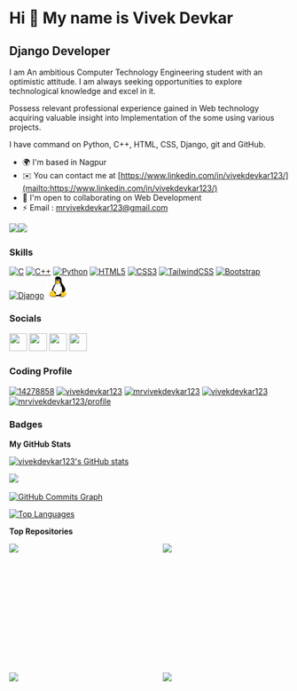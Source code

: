 Hi 👋 My name is Vivek Devkar
=============================

Django Developer
-----------------

I am An ambitious Computer Technology Engineering student with an optimistic attitude. I am always seeking opportunities to explore technological knowledge and excel in it.

Possess relevant professional experience gained in Web technology acquiring valuable insight into Implementation of the some using various projects.

I have command on Python, C++, HTML, CSS, Django, git and GitHub.

* 🌍  I'm based in Nagpur
* ✉️  You can contact me at [https://www.linkedin.com/in/vivekdevkar123/](mailto:https://www.linkedin.com/in/vivekdevkar123/)
* 🤝  I'm open to collaborating on Web Development
* ⚡  Email : mrvivekdevkar123@gmail.com

<a href="https://www.twitter.com/vivekdevkar123" target="_blank" rel="noreferrer"><img
src="https://img.shields.io/twitter/follow/vivekdevkar123?logo=twitter&style=for-the-badge&color=0891b2&labelColor=1c1917"
/></a><a href="https://www.github.com/vivekdevkar123" target="_blank" rel="noreferrer"><img
src="https://img.shields.io/github/followers/vivekdevkar123?logo=github&style=for-the-badge&color=0891b2&labelColor=1c1917" /></a>
### Skills

<p align="left">
<a href="https://docs.microsoft.com/en-us/cpp/?view=msvc-170" target="_blank" rel="noreferrer"><img src="https://raw.githubusercontent.com/danielcranney/readme-generator/main/public/icons/skills/c-colored.svg" width="36" height="36" alt="C" /></a>
<a href="https://docs.microsoft.com/en-us/cpp/?view=msvc-170" target="_blank" rel="noreferrer"><img src="https://raw.githubusercontent.com/danielcranney/readme-generator/main/public/icons/skills/cplusplus-colored.svg" width="36" height="36" alt="C++" /></a>
<a href="https://www.python.org/" target="_blank" rel="noreferrer"><img src="https://raw.githubusercontent.com/danielcranney/readme-generator/main/public/icons/skills/python-colored.svg" width="36" height="36" alt="Python" /></a>
<a href="https://developer.mozilla.org/en-US/docs/Glossary/HTML5" target="_blank" rel="noreferrer"><img src="https://raw.githubusercontent.com/danielcranney/readme-generator/main/public/icons/skills/html5-colored.svg" width="36" height="36" alt="HTML5" /></a>
<a href="https://www.w3.org/TR/CSS/#css" target="_blank" rel="noreferrer"><img src="https://raw.githubusercontent.com/danielcranney/readme-generator/main/public/icons/skills/css3-colored.svg" width="36" height="36" alt="CSS3" /></a>
<a href="https://tailwindcss.com/" target="_blank" rel="noreferrer"><img src="https://raw.githubusercontent.com/danielcranney/readme-generator/main/public/icons/skills/tailwindcss-colored.svg" width="36" height="36" alt="TailwindCSS" /></a>
<a href="https://getbootstrap.com/" target="_blank" rel="noreferrer"><img src="https://raw.githubusercontent.com/danielcranney/readme-generator/main/public/icons/skills/bootstrap-colored.svg" width="36" height="36" alt="Bootstrap" /></a>
<a href="https://www.djangoproject.com/" target="_blank" rel="noreferrer"><img src="https://raw.githubusercontent.com/danielcranney/readme-generator/main/public/icons/skills/django-colored.svg" width="36" height="36" alt="Django" /></a>
<a href="https://www.linux.org/" target="_blank" rel="noreferrer"> <img src="https://raw.githubusercontent.com/devicons/devicon/master/icons/linux/linux-original.svg" alt="linux" width="40" height="40"/> </a> </p>

### Socials

<p align="left"> 
 <a href="https://www.github.com/vivekdevkar123" target="_blank" rel="noreferrer"><img src="https://github.githubassets.com/images/modules/logos_page/GitHub-Mark.png" width="32" height="32" /></a> 
 <a href="http://www.instagram.com/vivekdevkar123" target="_blank" rel="noreferrer"><img src="https://raw.githubusercontent.com/danielcranney/readme-generator/main/public/icons/socials/instagram.svg" width="32" height="32" /></a> 
 <a href="https://www.linkedin.com/in/vivekdevkar123" target="_blank" rel="noreferrer"><img src="https://raw.githubusercontent.com/danielcranney/readme-generator/main/public/icons/socials/linkedin.svg" width="32" height="32" /></a> 
 <a href="https://www.twitter.com/vivekdevkar123" target="_blank" rel="noreferrer"><img src="https://raw.githubusercontent.com/danielcranney/readme-generator/main/public/icons/socials/twitter.svg" width="32" height="32" /></a></p>

### Coding Profile

<p align="left">
<a href="https://stackoverflow.com/users/14278858" target="blank"><img align="center" src="https://raw.githubusercontent.com/rahuldkjain/github-profile-readme-generator/master/src/images/icons/Social/stack-overflow.svg" alt="14278858" height="30" width="40" /></a>
<a href="https://www.codechef.com/users/vivekdevkar123" target="blank"><img align="center" src="https://cdn.codechef.com/images/cc-logo.svg" alt="vivekdevkar123" height="30" width="40" /></a>
<a href="https://www.hackerrank.com/mrvivekdevkar123" target="blank"><img align="center" src="https://raw.githubusercontent.com/rahuldkjain/github-profile-readme-generator/master/src/images/icons/Social/hackerrank.svg" alt="mrvivekdevkar123" height="30" width="40" /></a>
<a href="https://www.leetcode.com/vivekdevkar123" target="blank"><img align="center" src="https://raw.githubusercontent.com/rahuldkjain/github-profile-readme-generator/master/src/images/icons/Social/leet-code.svg" alt="vivekdevkar123" height="30" width="40" /></a>  
<a href="https://auth.geeksforgeeks.org/user/mrvivekdevkar123/profile" target="blank"><img align="center" src="https://raw.githubusercontent.com/rahuldkjain/github-profile-readme-generator/master/src/images/icons/Social/geeks-for-geeks.svg" alt="mrvivekdevkar123/profile" height="30" width="40" /></a>
</p>

### Badges

<b>My GitHub Stats</b>

<a href="http://www.github.com/vivekdevkar123"><img src="https://github-readme-stats.vercel.app/api?username=vivekdevkar123&show_icons=true&hide=&count_private=true&title_color=0891b2&text_color=ffffff&icon_color=0891b2&bg_color=1c1917&hide_border=true&show_icons=true" alt="vivekdevkar123's GitHub stats" /></a>

<a href="http://www.github.com/vivekdevkar123"><img src="https://github-readme-streak-stats.herokuapp.com/?user=vivekdevkar123&stroke=ffffff&background=1c1917&ring=0891b2&fire=0891b2&currStreakNum=ffffff&currStreakLabel=0891b2&sideNums=ffffff&sideLabels=ffffff&dates=ffffff&hide_border=true" /></a>

<a href="http://www.github.com/vivekdevkar123"><img src="https://activity-graph.herokuapp.com/graph?username=vivekdevkar123&bg_color=1c1917&color=ffffff&line=0891b2&point=ffffff&area_color=1c1917&area=true&hide_border=true&custom_title=GitHub%20Commits%20Graph" alt="GitHub Commits Graph" /></a>

<a href="https://github.com/vivekdevkar123" align="left"><img src="https://github-readme-stats.vercel.app/api/top-langs/?username=vivekdevkar123&langs_count=10&title_color=0891b2&text_color=ffffff&icon_color=0891b2&bg_color=1c1917&hide_border=true&locale=en&custom_title=Top%20%Languages" alt="Top Languages" /></a>

<b>Top Repositories</b>

<div width="100%" align="center"><a href="https://github.com/vivekdevkar123/MyBlog" align="left"><img align="left" width="45%" src="https://github-readme-stats.vercel.app/api/pin/?username=vivekdevkar123&repo=MyBlog&title_color=0891b2&text_color=ffffff&icon_color=0891b2&bg_color=1c1917&hide_border=true&locale=en" /></a><a href="https://github.com/vivekdevkar123/Movie-search" align="right"><img align="right" width="45%" src="https://github-readme-stats.vercel.app/api/pin/?username=vivekdevkar123&repo=Movie-search&title_color=0891b2&text_color=ffffff&icon_color=0891b2&bg_color=1c1917&hide_border=true&locale=en" /></a></div><br /><br /><br /><br /><br /><br /><br />

<br /><br /><br /><br /><br />

<div width="100%" align="center"><a href="https://github.com/vivekdevkar123/Desktop-Assistant" align="left"><img align="left" width="45%" src="https://github-readme-stats.vercel.app/api/pin/?username=vivekdevkar123&repo=Desktop-Assistant&title_color=0891b2&text_color=ffffff&icon_color=0891b2&bg_color=1c1917&hide_border=true&locale=en" /></a><a href="https://github.com/vivekdevkar123/python-project" align="right"><img align="right" width="45%" src="https://github-readme-stats.vercel.app/api/pin/?username=vivekdevkar123&repo=python-project&title_color=0891b2&text_color=ffffff&icon_color=0891b2&bg_color=1c1917&hide_border=true&locale=en" /></a></div>

